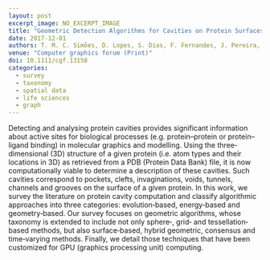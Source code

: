 ```yaml
---
layout: post
excerpt_image: NO_EXCERPT_IMAGE
title: "Geometric Detection Algorithms for Cavities on Protein Surfaces in Molecular Graphics: A Survey"
date: 2017-12-01
authors: T. M. C. Simões, D. Lopes, S. Dias, F. Fernandes, J. Pereira, J. Jorge, C. Bajaj & A. Gomes
venue: "Computer graphics forum (Print)"
doi: 10.1111/cgf.13158
categories:
  - survey
  - taxonomy
  - spatial data
  - life sciences
  - graph
---
```

Detecting and analysing protein cavities provides significant information about active sites for biological processes (e.g. protein–protein or protein–ligand binding) in molecular graphics and modelling. Using the three‐dimensional (3D) structure of a given protein (i.e. atom types and their locations in 3D) as retrieved from a PDB (Protein Data Bank) file, it is now computationally viable to determine a description of these cavities. Such cavities correspond to pockets, clefts, invaginations, voids, tunnels, channels and grooves on the surface of a given protein. In this work, we survey the literature on protein cavity computation and classify algorithmic approaches into three categories: evolution‐based, energy‐based and geometry‐based. Our survey focuses on geometric algorithms, whose taxonomy is extended to include not only sphere‐, grid‐ and tessellation‐based methods, but also surface‐based, hybrid geometric, consensus and time‐varying methods. Finally, we detail those techniques that have been customized for GPU (graphics processing unit) computing.
